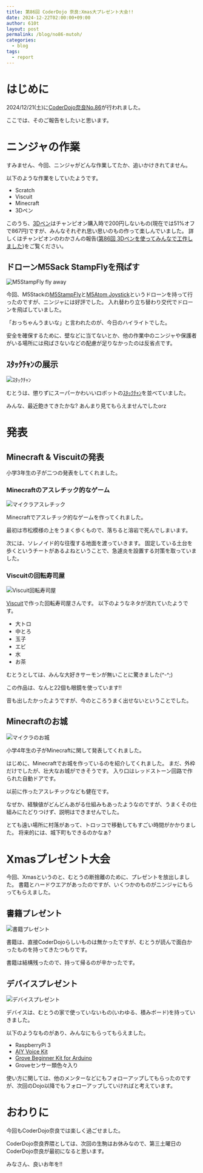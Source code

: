 ```yaml
---
title: 第86回 CoderDojo 奈良:Xmas大プレゼント大会!!
date: 2024-12-22T02:00:00+09:00
author: 610t
layout: post
permalink: /blog/no86-mutoh/
categories:
  - blog
tags:
  - report
---
```

# はじめに
2024/12/21(土)に[CoderDojo奈良No.86](https://coderdojo-nara-ikoma.connpass.com/event/339646/)が行われました。

ここでは、そのご報告をしたいと思います。

# ニンジャの作業
すみません、今回、ニンジャがどんな作業してたか、追いかけきれてません。

以下のような作業をしていたようです。
- Scratch
- Viscuit
- Minecraft
- 3Dペン

このうち、[3Dペン](https://ja.aliexpress.com/item/1005007344895573.html)はチャンピオン購入時で200円しないもの(現在では51%オフで867円)ですが、みんなそれぞれ思い思いのもの作って楽しんでいました。
詳しくはチャンピオンのわかさんの報告([第86回 3Dペンを使ってみんなで工作しました](https://coderdojo-nara.github.io/blog/no86/))をご覧ください。


## ドローンM5Sack StampFlyを飛ばす
![M5StampFly fly away](/assets/images/2024/12/2024-12-21-presen-stampfly.jpg)

今回、M5Stackの[M5StampFly](https://www.switch-science.com/products/9818)と[M5Atom Joystick](https://www.switch-science.com/products/9819)というドローンを持って行ったのですが、ニンジャには好評でした。
入れ替わり立ち替わり交代でドローンを飛ばしていました。

「おっちゃんうまいな」と言われたのが、今日のハイライトでした。

安全を確保するために、壁などに当てないとか、他の作業中のニンジャや保護者がいる場所には飛ばさないなどの配慮が足りなかったのは反省点です。

## ｽﾀｯｸﾁｬﾝの展示
![ｽﾀｯｸﾁｬﾝ](/assets/images/2024/12/2024-12-21-stackchan.jpg)

むとうは、懲りずにスーパーかわいいロボットの[ｽﾀｯｸﾁｬﾝ](https://protopedia.net/prototype/2345)を並べていました。

みんな、最近飽きてきたかな?
あんまり見てもらえませんでしたorz

# 発表
## Minecraft & Viscuitの発表
小学3年生の子が二つの発表をしてくれました。

### Minecraftのアスレチック的なゲーム
![マイクラアスレチック](/assets/images/2024/12/2024-12-21-presen-micra1.jpg)

Minecraftでアスレチック的なゲームを作ってくれました。

最初は市松模様の上をうまく歩くもので、落ちると溶岩で死んでしまいます。

次には、ソレノイド的な往復する地面を渡っていきます。
固定している土台を歩くというチートがあるよねということで、急遽炎を設置する対策を取っていました。

### Viscuitの回転寿司屋
![Viscuit回転寿司屋](/assets/images/2024/12/2024-12-21-presen-viscuit.jpg)

[Viscuit](https://www.viscuit.com/)で作った回転寿司屋さんです。
以下のようなネタが流れていたようです。
- 大トロ
- 中とろ
- 玉子
- エビ
- 水
- お茶

むとうとしては、みんな大好きサーモンが無いことに驚きました(^-^;)

この作品は、なんと22個も眼鏡を使っています!!

音も出したかったようですが、今のところうまく出せないということでした。

## Minecraftのお城
![マイクラのお城](/assets/images/2024/12/2024-12-21-present-castle.jpg)

小学4年生の子がMinecraftに関して発表してくれました。

はじめに、Minecraftでお城を作っているのを紹介してくれました。
まだ、外枠だけでしたが、壮大なお城ができそうです。
入り口はレッドストーン回路で作られた自動ドアです。

以前に作ったアスレチックなども健在です。

なぜか、経験値がどんどんあがる仕組みもあったようなのですが、うまくその仕組みにたどりつけず、説明はできませんでした。

とても遠い場所に村落があって、トロッコで移動してもすごい時間がかかりました。
将来的には、城下町もできるのかなぁ?

# Xmasプレゼント大会
今回、Xmasというのと、むとうの断捨離のために、プレゼントを放出しました。
書籍とハードウエアがあったのですが、いくつかのものがニンジャにもらってもらえました。

## 書籍プレゼント
![書籍プレゼント](/assets/images/2024/12/2024-12-21-present-book.jpg)

書籍は、直接CoderDojoらしいものは無かったですが、むとうが読んで面白かったものを持ってきたつもりです。

書籍は結構残ったので、持って帰るのが辛かったです。

## デバイスプレゼント
![デバイスプレゼント](/assets/images/2024/12/2024-12-21-present-board.jpg)

デバイスは、むとうの家で使っていないもの(いわゆる、積みボード)を持っていきました。

以下のようなものがあり、みんなにもらってもらえました。
- RaspberryPi 3
- [AIY Voice Kit](https://aiyprojects.withgoogle.com/voice/)
- [Grove Beginner Kit for Arduino](https://jp.seeedstudio.com/Grove-Beginner-Kit-for-Arduino-p-4549.html)
- Groveセンサー類色々入り

使い方に関しては、他のメンターなどにもフォローアップしてもらったのですが、次回のDojo以降でもフォローアップしていければと考えています。

# おわりに
今回もCoderDojo奈良では楽しく過ごせました。

CoderDojo奈良界隈としては、次回の生駒はお休みなので、第三土曜日のCoderDojo奈良が最初になると思います。

みなさん、良いお年を!!